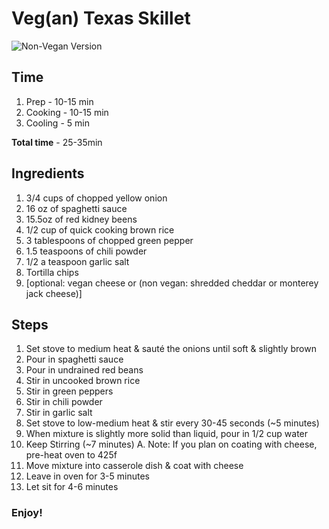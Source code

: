 Veg(an) Texas Skillet
==================

![Non-Vegan Version](http://distilleryimage3.s3.amazonaws.com/92eb5adaa21211e181bd12313817987b_7.jpg "Non-Vegan Version")

## Time

1. Prep - 10-15 min
2. Cooking - 10-15 min
3. Cooling - 5 min

**Total time** - 25-35min 


## Ingredients

1. 3/4 cups of chopped yellow onion
2. 16 oz of spaghetti sauce
3. 15.5oz of red kidney beens
4. 1/2 cup of quick cooking brown rice
5. 3 tablespoons of chopped green pepper
6. 1.5 teaspoons of chili powder 
7. 1/2 a teaspoon garlic salt
8. Tortilla chips
9. [optional: vegan cheese or (non vegan: shredded cheddar or monterey jack cheese)]

## Steps

1. Set stove to medium heat & sauté the onions until soft & slightly brown
2. Pour in spaghetti sauce
3. Pour in undrained red beans
4. Stir in uncooked brown rice
5. Stir in green peppers
6. Stir in chili powder
7. Stir in garlic salt
8. Set stove to low-medium heat & stir every 30-45 seconds (~5 minutes)
9. When mixture is slightly more solid than liquid, pour in 1/2 cup water
10. Keep Stirring (~7 minutes)
	A. Note: If you plan on coating with cheese, pre-heat oven to 425f
11. Move mixture into casserole dish & coat with cheese
12. Leave in oven for 3-5 minutes
13. Let sit for 4-6 minutes

### Enjoy!